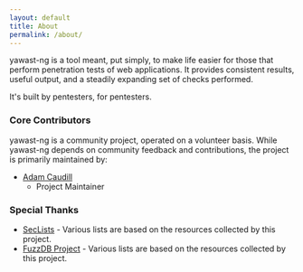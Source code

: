 ```yaml
---
layout: default
title: About
permalink: /about/
---
```


yawast-ng is a tool meant, put simply, to make life easier for those that perform penetration tests of web applications. It provides consistent results, useful output, and a steadily expanding set of checks performed.

It's built by pentesters, for pentesters.

### Core Contributors

yawast-ng is a community project, operated on a volunteer basis. While yawast-ng depends on community feedback and contributions, the project is primarily maintained by:

* [Adam Caudill](https://github.com/adcaudill)
  * Project Maintainer

### Special Thanks

* [SecLists](https://github.com/danielmiessler/SecLists) - Various lists are based on the resources collected by this project.
* [FuzzDB Project](https://github.com/fuzzdb-project) - Various lists are based on the resources collected by this project.
